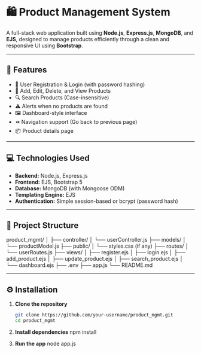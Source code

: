 # 🛍️ Product Management System

A full-stack web application built using **Node.js**, **Express.js**, **MongoDB**, and **EJS**, designed to manage products efficiently through a clean and responsive UI using **Bootstrap**.

---

## 📌 Features

- 🚀 User Registration & Login (with password hashing)
- 🧾 Add, Edit, Delete, and View Products
- 🔍 Search Products (Case-insensitive)
- ⚠️ Alerts when no products are found
- 🖼️ Dashboard-style interface
- ⏪ Navigation support (Go back to previous page)
- 📦 Product details page

---

## 💻 Technologies Used

- **Backend:** Node.js, Express.js
- **Frontend:** EJS, Bootstrap 5
- **Database:** MongoDB (with Mongoose ODM)
- **Templating Engine:** EJS
- **Authentication:** Simple session-based or bcrypt (password hash)

---

## 📂 Project Structure

product_mgmt/
│
├── controller/
│ └── userController.js
├── models/
│ └── productModel.js
├── public/
│ └── styles.css (if any)
├── routes/
│ └── userRoutes.js
├── views/
│ ├── register.ejs
│ ├── login.ejs
│ ├── add_product.ejs
│ ├── update_product.ejs
│ ├── search_product.ejs
│ └── dashboard.ejs
├── .env
├── app.js
└── README.md


---

## ⚙️ Installation

1. **Clone the repository**
   ```bash
   git clone https://github.com/your-username/product_mgmt.git
   cd product_mgmt
   
2. **Install dependencies**
   npm install

3. **Run the app**
   node app.js



